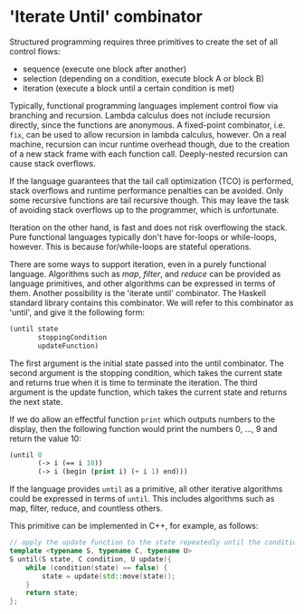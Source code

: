 # 'Iterate Until' combinator

Structured programming requires three primitives to create the set of all control flows:
- sequence (execute one block after another)
- selection (depending on a condition, execute block A or block B)
- iteration (execute a block until a certain condition is met)

Typically, functional programming languages implement control flow via branching and recursion.
Lambda calculus does not include recursion directly, since the functions are anonymous.
A fixed-point combinator, i.e. `fix`, can be used to allow recursion in lambda calculus, however.
On a real machine, recursion can incur runtime overhead though, due to the creation of a new stack frame with each function call.
Deeply-nested recursion can cause stack overflows.

If the language guarantees that the tail call optimization (TCO) is performed, stack overflows and runtime performance penalties can be avoided.
Only some recursive functions are tail recursive though.
This may leave the task of avoiding stack overflows up to the programmer, which is unfortunate.

Iteration on the other hand, is fast and does not risk overflowing the stack.
Pure functional languages typically don't have for-loops or while-loops, however.
This is because for/while-loops are stateful operations.

There are some ways to support iteration, even in a purely functional language.
Algorithms such as _map_, _filter_, and _reduce_ can be provided as language primitives, and other algorithms can be expressed in terms of them.
Another possibility is the 'iterate until' combinator.
The Haskell standard library contains this combinator.
We will refer to this combinator as 'until', and give it the following form:

```lisp
(until state
       stoppingCondition
       updateFunction)
```
The first argument is the initial state passed into the until combinator.
The second argument is the stopping condition, which takes the current state and returns true when it is time to terminate the iteration.
The third argument is the update function, which takes the current state and returns the next state.

If we do allow an effectful function `print` which outputs numbers to the display, then the following function would print the numbers 0, ..., 9 and return the value 10:

```lisp
(until 0
       (-> i (== i 10))
       (-> i (begin (print i) (+ i 1) end)))
```

If the language provides `until` as a primitive, all other iterative algorithms could be expressed in terms of `until`.
This includes algorithms such as map, filter, reduce, and countless others.

This primitive can be implemented in C++, for example, as follows:

```c++
// apply the update function to the state repeatedly until the condition is met
template <typename S, typename C, typename U>
S until(S state, C condition, U update){
    while (condition(state) == false) {
        state = update(std::move(state));
    }
    return state;
};
```
